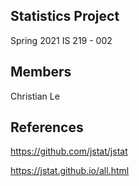 Statistics Project
------------------

Spring 2021 IS 219 - 002

Members
-------
Christian Le

References
----------
https://github.com/jstat/jstat

https://jstat.github.io/all.html